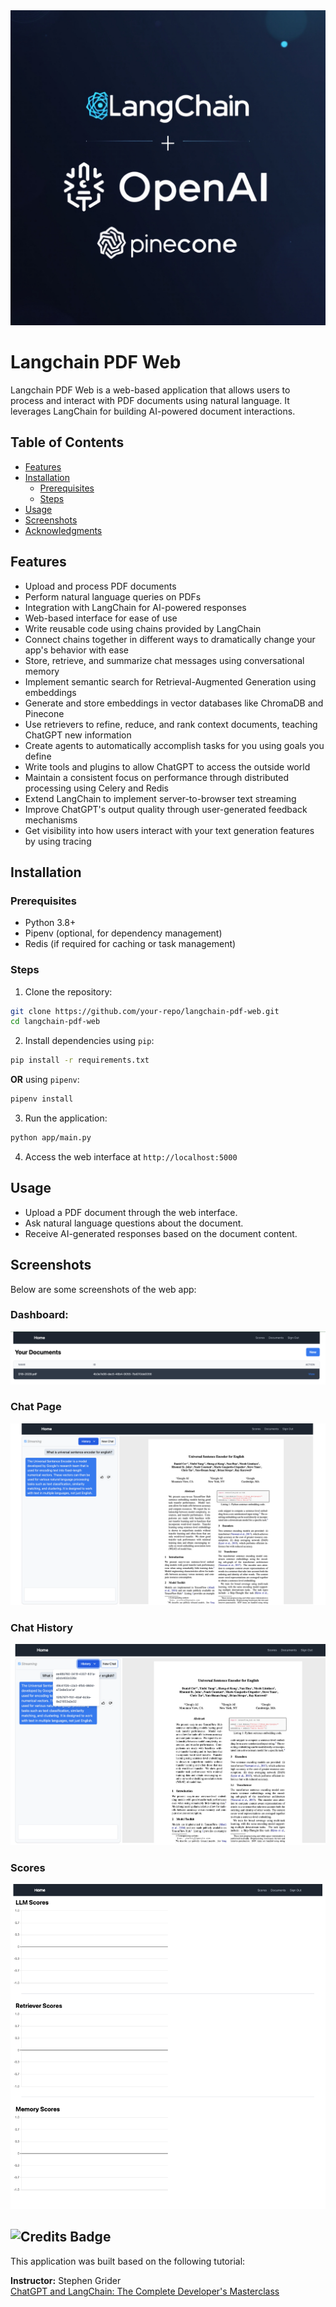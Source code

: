 
<img src="images/openart-image_tIF1oL4C_1743215421747_raw.jpg" alt="LangChain OpenAI Pinecone Logo">

# Langchain PDF Web

Langchain PDF Web is a web-based application that allows users to process and interact with PDF documents using natural language. It leverages LangChain for building AI-powered document interactions.

## Table of Contents
- [Features](#features)
- [Installation](#installation)
  - [Prerequisites](#prerequisites)
  - [Steps](#steps)
- [Usage](#usage)
- [Screenshots](#screenshots)
- [Acknowledgments](#acknowledgments)

## Features
* Upload and process PDF documents
* Perform natural language queries on PDFs
* Integration with LangChain for AI-powered responses
* Web-based interface for ease of use
* Write reusable code using chains provided by LangChain
* Connect chains together in different ways to dramatically change your app's behavior with ease
* Store, retrieve, and summarize chat messages using conversational memory
* Implement semantic search for Retrieval-Augmented Generation using embeddings
* Generate and store embeddings in vector databases like ChromaDB and Pinecone
* Use retrievers to refine, reduce, and rank context documents, teaching ChatGPT new information
* Create agents to automatically accomplish tasks for you using goals you define
* Write tools and plugins to allow ChatGPT to access the outside world
* Maintain a consistent focus on performance through distributed processing using Celery and Redis
* Extend LangChain to implement server-to-browser text streaming
* Improve ChatGPT's output quality through user-generated feedback mechanisms
* Get visibility into how users interact with your text generation features by using tracing

## Installation

### Prerequisites
* Python 3.8+
* Pipenv (optional, for dependency management)
* Redis (if required for caching or task management)

### Steps
1. Clone the repository:

```sh
git clone https://github.com/your-repo/langchain-pdf-web.git
cd langchain-pdf-web
```

2. Install dependencies using `pip`:

```sh
pip install -r requirements.txt
```

**OR** using `pipenv`:

```sh
pipenv install
```

3. Run the application:

```sh
python app/main.py
```

4. Access the web interface at `http://localhost:5000`

## Usage
* Upload a PDF document through the web interface.
* Ask natural language questions about the document.
* Receive AI-generated responses based on the document content.

## Screenshots
Below are some screenshots of the web app:

### Dashboard:

![Universal Sentence Encoder PDF](images/Dashboard.png)

### Chat Page

![Universal Sentence Encoder PDF](images/chat-page.png)

### Chat History

![Universal Sentence Encoder PDF](images/chat-history.png)

### Scores

![Universal Sentence Encoder PDF](images/scores.png)


<a id="acknowledgments"></a>
## ![Credits Badge](https://img.shields.io/badge/Credits-StephenGrider-blue?style=flat-square)

This application was built based on the following tutorial:

**Instructor:** Stephen Grider  
[ChatGPT and LangChain: The Complete Developer's Masterclass](https://www.udemy.com/course/chatgpt-and-langchain-the-complete-developers-masterclass/?srsltid=AfmBOopebU1rQh6-AXZsC6WryOq3uk_SYPN_6quh3aiPWllpVhybwWE5)
